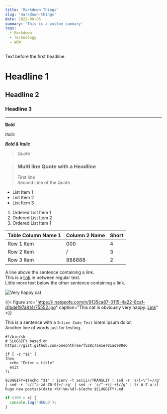```yaml
---
title: 'Markdown Things'
slug: 'markdown-things'
date: 2022-09-05
summary: 'This is a custom summary'
tags:
  - Markdown
  - Technology
  - WOW
---
```


Text before the first headline.

# Headline 1

## Headline 2

### Headline 3

---

**Bold**

_Italic_

**_Bold & Italic_**

> Quote

> ### Multi line Quote with a Headline
>
> First line  
> Second Line of the Quote

- List Item 1
- List Item 2
- List Item 3

1. Ordered List Item 1
2. Ordered List Item 2
3. Ordered List Item 1

| Table Column Name 1 | Column 2 Name | Short |
| ------------------- | ------------- | ----- |
| Row 1 Item          | 000           | 4     |
| Row 2 Item          | /             | 3     |
| Row 3 Item          | 888888        | 2     |

A line above the sentence containing a link.  
This is a [link](www.google.com) in between regular text.  
Little more text below the other sentence containing a link.

![Very happy cat](https://i.natgeofe.com/n/9135ca87-0115-4a22-8caf-d1bdef97a814/75552.jpg)

{{< figure src="https://i.natgeofe.com/n/9135ca87-0115-4a22-8caf-d1bdef97a814/75552.jpg" caption="This cat is obviously very happy. [Link](www.google.com)" >}}

This is a sentence with a `Inline Code Test` lorem ipsum dolor.  
Another line of words just for testing.

```shell
#!/bin/sh
# SLUGGIFY based on https://gist.github.com/oneohthree/f528c7ae1e701ad990e6

if [ -z "$1" ]
then
  echo "Enter a title"
  exit
fi

SLUGGIFY=$(echo "$1" | iconv -t ascii//TRANSLIT | sed -r 's/[~\^]+//g' | sed -r 's/[^a-zA-Z0-9]+/-/g' | sed -r 's/^-+\|-+$//g' | tr A-Z a-z)
hugo new posts/$(date +%Y-%m-%d)-$(echo $SLUGGIFY).md
```

```javascript
if (100 > x) {
  console.log('HENLO');
}
```

